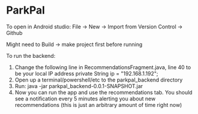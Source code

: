# ParkPal

To open in Android studio: File -> New -> Import from Version Control -> Github

Might need to Build -> make project first before running

To run the backend:
1. Change the following line in RecommendationsFragment.java, line 40 to be your local IP address
    private String ip = "192.168.1.192";
2. Open up a terminal/powershell/etc to the parkpal_backend directory
3. Run:    java -jar parkpal_backend-0.0.1-SNAPSHOT.jar
4. Now you can run the app and use the recommendations tab.  You should see a notification every 5 minutes alerting you about new recommendations (this is just an arbitrary amount of time right now)